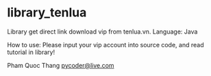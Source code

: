 library_tenlua
==============

Library get direct link download vip from tenlua.vn. Language: Java

How to use:
Please input your vip account into source code, and read tutorial in library!

Pham Quoc Thang
pycoder@live.com
